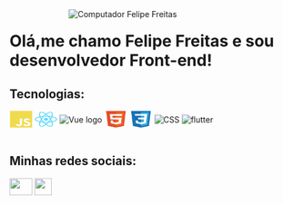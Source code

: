 <img src="https://raw.githubusercontent.com/MicaelliMedeiros/micaellimedeiros/master/image/computer-illustration.png" min-width="400px" max-width="400px" width="400px" align="right" alt="Computador Felipe Freitas">

<h1 align="left">Olá,me chamo Felipe Freitas e sou desenvolvedor Front-end! </h1>

<h2 align="left">Tecnologias: </h2>
<div>
  <img align="center" alt="Js" height="30" width="40" src="https://raw.githubusercontent.com/devicons/devicon/master/icons/javascript/javascript-plain.svg">
  <img align="center" alt="React" height="30" width="40" src="https://raw.githubusercontent.com/devicons/devicon/master/icons/react/react-original.svg">
  <img align="center" height="30" width="30" src="https://vuejs.org/images/logo.png" alt="Vue logo">
  <img align="center" alt="HTML" height="30" width="40" src="https://raw.githubusercontent.com/devicons/devicon/master/icons/html5/html5-original.svg">
  <img align="center" alt="CSS" height="30" width="40" src="https://raw.githubusercontent.com/devicons/devicon/master/icons/css3/css3-original.svg">
  <img align="center" alt="CSS" height="30" width="40" src="https://www.vectorlogo.zone/logos/sass-lang/sass-lang-icon.svg">
  <img align="center" src="https://www.vectorlogo.zone/logos/flutterio/flutterio-icon.svg" alt="flutter" width="30" height="30"/>
</div>

</br>

<h2 align="left">Minhas redes sociais:</h2>
<p align="left">
<a href="https://www.linkedin.com/in/felipefreitasa/9" target="blank"><img align="center" src="https://www.vectorlogo.zone/logos/linkedin/linkedin-icon.svg"  height="30" width="40" /></a>
<a href="https://www.instagram.com/felipefreitas.dev/" target="blank"><img align="center" src="https://www.vectorlogo.zone/logos/instagram/instagram-icon.svg"  height="30" width="30" /></a>
</p>




  
 

 
